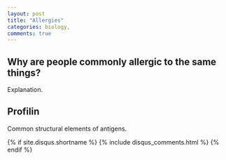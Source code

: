 ```yaml
---
layout: post
title: "Allergies"
categories: biology,
comments: true
---
```


## Why are people commonly allergic to the same things? 
Explanation.

## Profilin 
Common structural elements of antigens.

{% if site.disqus.shortname %}
  {% include disqus_comments.html %}
{% endif %}